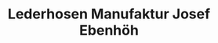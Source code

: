 ---
title: "Lederhosen Manufaktur Josef Ebenhöh"
url: /eching/lederhosen-manufaktur-josef-ebenhoeh/
shop: Leder
---